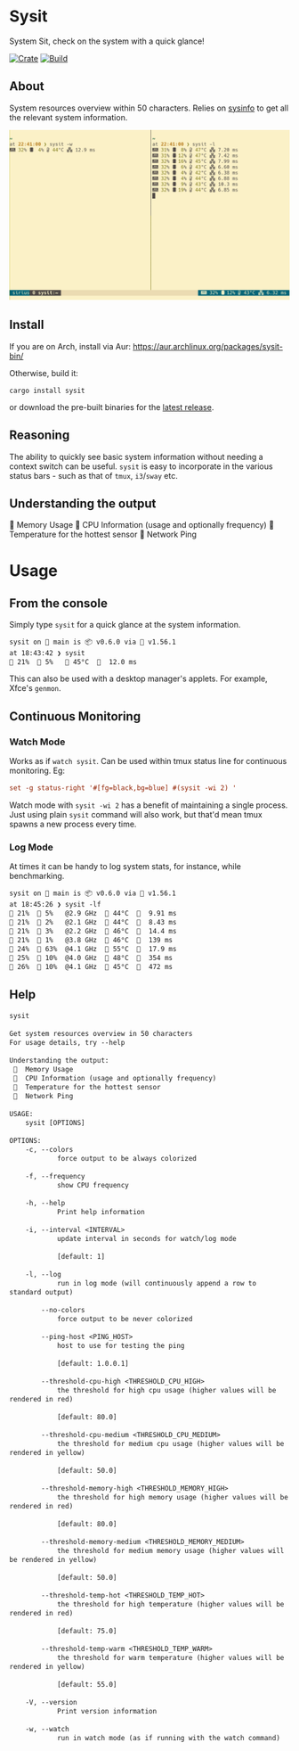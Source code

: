 # Sysit
System Sit, check on the system with a quick glance!

[![Crate](https://img.shields.io/crates/v/sysit.svg)](https://crates.io/crates/sysit)
[![Build](https://github.com/crodjer/sysit/workflows/CI/badge.svg?branch=main)](https://github.com/crodjer/sysit/actions?workflow=CI)

## About
System resources overview within 50 characters. Relies on
[sysinfo](https://github.com/GuillaumeGomez/sysinfo) to get all the relevant system
information.

![sysit with tmux](https://raw.githubusercontent.com/crodjer/sysit/main/assets/sysit-on-tmux.png)

## Install
If you are on Arch, install via Aur: https://aur.archlinux.org/packages/sysit-bin/

Otherwise, build it:
```
cargo install sysit
```
or download the pre-built binaries for the
[latest release](https://github.com/crodjer/sysit/releases/latest).


## Reasoning
The ability to quickly see basic system information without needing a
context switch can be useful. `sysit` is easy to incorporate in the
various status bars - such as that of `tmux`, `i3`/`sway` etc.

## Understanding the output
  Memory Usage
  CPU Information (usage and optionally frequency)
  Temperature for the hottest sensor
  Network Ping

# Usage

## From the console
Simply type `sysit` for a quick glance at the system information.
```
sysit on  main is 📦 v0.6.0 via 🦀 v1.56.1
at 18:43:42 ❯ sysit
 21%   5%    45°C    12.0 ms
```

This can also be used with a desktop manager's applets. For example,
Xfce's `genmon`.

## Continuous Monitoring
### Watch Mode
Works as if `watch sysit`. Can be used within tmux status line for
continuous monitoring. Eg:
```tmux.conf
set -g status-right '#[fg=black,bg=blue] #(sysit -wi 2) '
```
Watch mode with `sysit -wi 2` has a benefit of maintaining a single
process. Just using plain `sysit` command will also work, but that'd
mean tmux spawns a new process every time.

### Log Mode
At times it can be handy to log system stats, for instance, while
benchmarking.
```
sysit on  main is 📦 v0.6.0 via 🦀 v1.56.1
at 18:45:26 ❯ sysit -lf
 21%   5%   @2.9 GHz   44°C    9.91 ms
 21%   2%   @2.1 GHz   44°C    8.43 ms
 21%   3%   @2.2 GHz   46°C    14.4 ms
 21%   1%   @3.8 GHz   46°C    139 ms
 24%   63%  @4.1 GHz   55°C    17.9 ms
 25%   10%  @4.0 GHz   48°C    354 ms
 26%   10%  @4.1 GHz   45°C    472 ms
```

## Help
```
sysit

Get system resources overview in 50 characters
For usage details, try --help

Understanding the output:
   Memory Usage
   CPU Information (usage and optionally frequency)
   Temperature for the hottest sensor
   Network Ping

USAGE:
    sysit [OPTIONS]

OPTIONS:
    -c, --colors
            force output to be always colorized

    -f, --frequency
            show CPU frequency

    -h, --help
            Print help information

    -i, --interval <INTERVAL>
            update interval in seconds for watch/log mode

            [default: 1]

    -l, --log
            run in log mode (will continuously append a row to standard output)

        --no-colors
            force output to be never colorized

        --ping-host <PING_HOST>
            host to use for testing the ping

            [default: 1.0.0.1]

        --threshold-cpu-high <THRESHOLD_CPU_HIGH>
            the threshold for high cpu usage (higher values will be rendered in red)

            [default: 80.0]

        --threshold-cpu-medium <THRESHOLD_CPU_MEDIUM>
            the threshold for medium cpu usage (higher values will be rendered in yellow)

            [default: 50.0]

        --threshold-memory-high <THRESHOLD_MEMORY_HIGH>
            the threshold for high memory usage (higher values will be rendered in red)

            [default: 80.0]

        --threshold-memory-medium <THRESHOLD_MEMORY_MEDIUM>
            the threshold for medium memory usage (higher values will be rendered in yellow)

            [default: 50.0]

        --threshold-temp-hot <THRESHOLD_TEMP_HOT>
            the threshold for high temperature (higher values will be rendered in red)

            [default: 75.0]

        --threshold-temp-warm <THRESHOLD_TEMP_WARM>
            the threshold for warm temperature (higher values will be rendered in yellow)

            [default: 55.0]

    -V, --version
            Print version information

    -w, --watch
            run in watch mode (as if running with the watch command)
```
